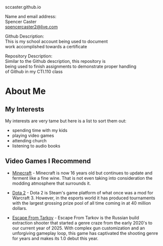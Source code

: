 sccaster.github.io  

Name and email address:  
Spencer Caster  
spencercaster2@live.com  

Github Description:  
This is my school account being used to document  
work accomplished towards a certificate  

Repository Description:  
Similar to the Github description, this repository is  
being used to finish assignments to demonstrate proper handling  
of Github in my CTI.110 class  


# About Me
## My Interests
My interests are very tame but here is a list to sort them out:
* spending time with my kids
* playing video games
* attending church
* listening to audio books

## Video Games I Recommend
  - [Minecraft](https://www.minecraft.net/en-us) - Minecraft is now 16 years old but continues to
    update and ferment like a fine wine. That is not even taking into consideration the modding
    atmosphere that surrounds it.

  - [Dota 2](https://www.dota2.com/home) - Dota 2 is Steam's game platform of what once was a mod for
    Warcraft 3. However, in the esports world it has produced tournaments with the largest grossing prize
    pool of all time coming in at 40 million dollars.

  - [Escape From Tarkov](https://www.escapefromtarkov.com/?utm_source=launcher&utm_medium=menu&utm_campaign=head&utm_term=expansions_link) - Escape From Tarkov is the
  Russian build extraction shooter that started a genre craze from the early 2020's to our current year of 2025.
  With complex gun customization and an unforgiving gameplay loop, this game has captivated the shooting genre for years
  and makes its 1.0 debut this year.
